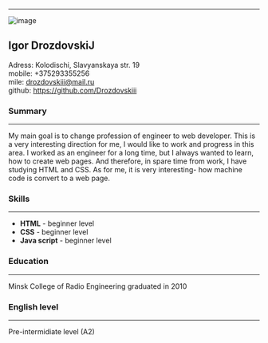 ----------
![image](https://github.com/Drozdovskiii/my_files/blob/master/0-02-05-6bf62068f1582b867757bf35778db4e844f333c16e6188b761b707cc99fd9f36_59d4598ca07da45a.jpg)      
## Igor DrozdovskiJ
Adress: Kolodischi, Slavyanskaya str. 19  
mobile: +375293355256  
mile: drozdovskiii@mail.ru  
github: https://github.com/Drozdovskiii  
### Summary
---
   My main goal is to change profession of engineer to web developer. This is a very interesting direction for me, I would like to work and progress in this area. I worked as an engineer for a long time, but I always wanted to learn, how to create web pages. And therefore, in spare time from work, I have studying HTML and CSS. As for me, it is very interesting- how machine code is convert to a web page.
### Skills
---

- **HTML** - beginner  level
- **CSS** - beginner level
- **Java script** - beginner level
### Education
---
Minsk College of Radio Engineering graduated in 2010
### English level
---
Pre-intermidiate level (A2)

